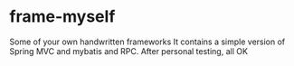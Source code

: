# frame-myself
Some of your own handwritten frameworks
It contains a simple version of Spring MVC and mybatis and RPC. After personal testing, all OK
